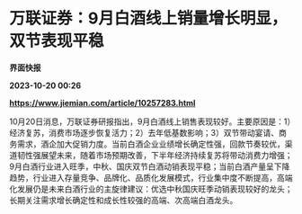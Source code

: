 # 万联证券：9月白酒线上销量增长明显，双节表现平稳
**界面快报**

**2023-10-20 00:26**

**https://www.jiemian.com/article/10257283.html**

10月20日消息，万联证券研报指出，9月白酒线上销售表现较好。主要原因是：1）经济复苏，消费市场逐步恢复活力；2）去年低基数影响；3）双节带动宴请、商务需求，酒企加大促销力度。当前白酒企业业绩增长确定性强，回款节奏较优，渠道韧性强展望未来，随着市场预期改善，下半年经济持续复苏将带动消费力增强； 9月白酒行业进入旺季，中秋、国庆双节白酒动销表现平稳；当前白酒产量呈下降趋势，行业进入存量竞争、品牌化、品质化发展模式，行业集中度不断提高，高端化发展仍是未来白酒行业的主旋律建议：优选中秋国庆旺季动销表现较好的龙头；长期关注需求增长确定性和成长性较强的高端、次高端白酒龙头。